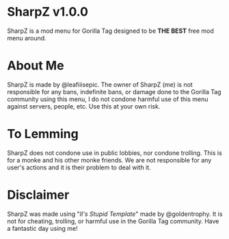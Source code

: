 # SharpZ v1.0.0

SharpZ is a mod menu for Gorilla Tag designed to be **THE BEST** free mod menu around.

# About Me

SharpZ is made by @leafiiisepic. The owner of SharpZ (me) is not responsible for any bans, indefinite bans, or damage done to the Gorilla Tag community using this menu, I do not condone harmful use of this menu against servers, people, etc. Use this at your own risk.

# To Lemming

SharpZ does not condone use in public lobbies, nor condone trolling. This is for a monke and his other monke friends. We are not responsible for any user's actions and it is their problem to deal with it.

# Disclaimer
SharpZ was made using "*II's Stupid Template*" made by @goldentrophy. It is not for cheating, trolling, or harmful use in the Gorilla Tag community. Have a fantastic day using me!
